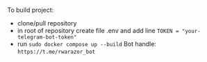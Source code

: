To build project:
 - clone/pull repository
 - in root of repository create file .env and add line 
  `TOKEN = "your-telegram-bot-token"`
 - run `sudo docker compose up --build`
Bot handle:
 `https://t.me/rwarazor_bot`